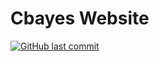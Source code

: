 # Cbayes Website
[![GitHub last commit](https://img.shields.io/github/last-commit/google/skia.svg?style=flat-square)]()
